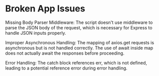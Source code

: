# Broken App Issues
Missing Body Parser Middleware: The script doesn't use middleware to parse the JSON body of the request, which is necessary for Express to handle JSON inputs properly.

Improper Asynchronous Handling: The mapping of axios.get requests is asynchronous but is not handled correctly. The use of await inside map does not actually await the responses before proceeding.

Error Handling: The catch block references err, which is not defined, leading to a potential reference error during error handling.